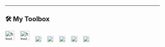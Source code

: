 ---
## 🛠️ My Toolbox
<img align="left" alt="html language" width="30" style="padding-right:16px;" src="https://www.w3.org/WAI/content-images/wai-media-guide/body.svg" />
<img align="left" alt="html language" width="30" style="padding-right:16px;" src="https://upload.wikimedia.org/wikipedia/commons/a/a5/NVDA_Logo.png" />
<br />
<img align="left" alt="html language" width="20" style="padding-right:16px;" src="https://cdn.jsdelivr.net/gh/devicons/devicon@latest/icons/html5/html5-original.svg" />
<img align="left" alt="html language" width="20" style="padding-right:16px;" src="https://cdn.jsdelivr.net/gh/devicons/devicon@latest/icons/css3/css3-original.svg" />
<img align="left" alt="html language" width="20" style="padding-right:16px;" src="https://cdn.jsdelivr.net/gh/devicons/devicon@latest/icons/sass/sass-original.svg" />
<img align="left" alt="html language" width="20" style="padding-right:16px;" src="https://cdn.jsdelivr.net/gh/devicons/devicon@latest/icons/javascript/javascript-original.svg" />  
<img align="left" alt="html language" width="20" style="padding-right:16px;" src="https://cdn.jsdelivr.net/gh/devicons/devicon@latest/icons/react/react-original.svg" />

          
          
          
          

